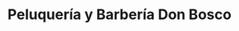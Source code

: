---
title: "Peluquería y Barbería Don Bosco"
url: /lima/peluqueria-y-barberia-don-bosco/
shop: Friseur
---